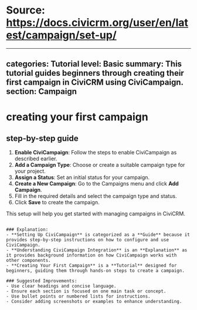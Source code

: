 # Source: https://docs.civicrm.org/user/en/latest/campaign/set-up/

---
categories: Tutorial
level: Basic
summary: This tutorial guides beginners through creating their first campaign in CiviCRM using CiviCampaign.
section: Campaign
---

# creating your first campaign
## step-by-step guide
1. **Enable CiviCampaign**: Follow the steps to enable CiviCampaign as described earlier.
2. **Add a Campaign Type**: Choose or create a suitable campaign type for your project.
3. **Assign a Status**: Set an initial status for your campaign.
4. **Create a New Campaign**: Go to the Campaigns menu and click **Add Campaign**.
5. Fill in the required details and select the campaign type and status.
6. Click **Save** to create the campaign.

This setup will help you get started with managing campaigns in CiviCRM.
```

### Explanation:
- **Setting Up CiviCampaign** is categorized as a **Guide** because it provides step-by-step instructions on how to configure and use CiviCampaign.
- **Understanding CiviCampaign Integration** is an **Explanation** as it provides background information on how CiviCampaign works with other components.
- **Creating Your First Campaign** is a **Tutorial** designed for beginners, guiding them through hands-on steps to create a campaign.

### Suggested Improvements:
- Use clear headings and concise language.
- Ensure each section is focused on one main task or concept.
- Use bullet points or numbered lists for instructions.
- Consider adding screenshots or examples to enhance understanding.